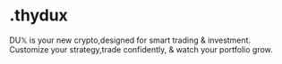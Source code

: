 # .thydux
DU𝕏 is your new crypto,designed for smart trading &amp; investment. Customize your strategy,trade confidently, &amp; watch your portfolio grow.

